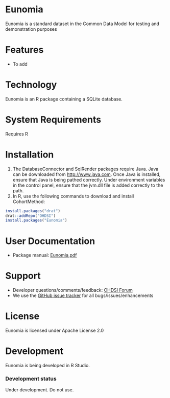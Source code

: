 Eunomia
=======

Eunomia is a standard dataset in the Common Data Model for testing and demonstration purposes


Features
========
- To add


Technology
============
Eunomia is an R package containing a SQLite database. 

System Requirements
============
Requires R 

Installation
=============
1. The DatabaseConnector and SqlRender packages require Java. Java can be downloaded from
<a href="http://www.java.com" target="_blank">http://www.java.com</a>. Once Java is installed, ensure that Java is being pathed correctly. Under environment variables in the control panel, ensure that the jvm.dll file is added correctly to the path.
2. In R, use the following commands to download and install CohortMethod:

  ```r
  install.packages("drat")
  drat::addRepo("OHDSI")
  install.packages("Eunomia")
  ```
  
User Documentation
==================
* Package manual: [Eunomia.pdf](https://raw.githubusercontent.com/OHDSI/Eunomia/master/extras/Eunomia.pdf)

Support
=======
* Developer questions/comments/feedback: <a href="http://forums.ohdsi.org/c/developers">OHDSI Forum</a>
* We use the <a href="https://github.com/OHDSI/Eunomia/issues">GitHub issue tracker</a> for all bugs/issues/enhancements

License
=======
Eunomia is licensed under Apache License 2.0

Development
===========
Eunomia is being developed in R Studio.

### Development status

Under development. Do not use.
